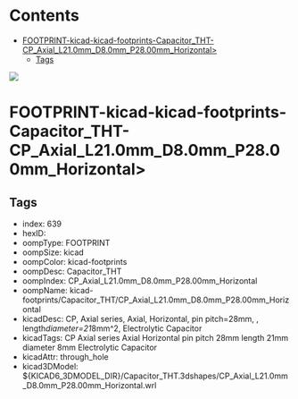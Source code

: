 



Contents
========

* [FOOTPRINT-kicad-kicad-footprints-Capacitor_THT-CP_Axial_L21.0mm_D8.0mm_P28.00mm_Horizontal>](#footprint-kicad-kicad-footprints-capacitor_tht-cp_axial_l210mm_d80mm_p2800mm_horizontal)
	* [Tags](#tags)
  
![][im]
# FOOTPRINT-kicad-kicad-footprints-Capacitor_THT-CP_Axial_L21.0mm_D8.0mm_P28.00mm_Horizontal>

## Tags

- index: 639
- hexID: 
- oompType: FOOTPRINT
- oompSize: kicad
- oompColor: kicad-footprints
- oompDesc: Capacitor_THT
- oompIndex: CP_Axial_L21.0mm_D8.0mm_P28.00mm_Horizontal
- oompName: kicad-footprints/Capacitor_THT/CP_Axial_L21.0mm_D8.0mm_P28.00mm_Horizontal
- kicadDesc: CP, Axial series, Axial, Horizontal, pin pitch=28mm, , length*diameter=21*8mm^2, Electrolytic Capacitor
- kicadTags: CP Axial series Axial Horizontal pin pitch 28mm  length 21mm diameter 8mm Electrolytic Capacitor
- kicadAttr: through_hole
- kicad3DModel: ${KICAD6_3DMODEL_DIR}/Capacitor_THT.3dshapes/CP_Axial_L21.0mm_D8.0mm_P28.00mm_Horizontal.wrl



[im]: image.png
